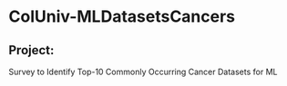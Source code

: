 # ColUniv-MLDatasetsCancers

## Project: 
Survey to Identify Top-10 Commonly Occurring Cancer Datasets for ML
